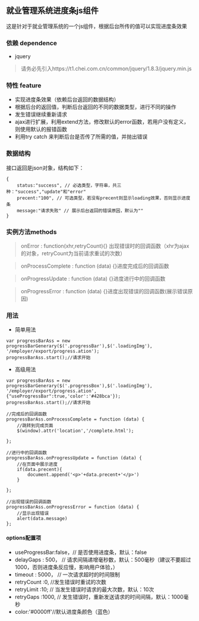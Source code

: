 ## 就业管理系统进度条js组件
这是针对于就业管理系统的一个js组件，根据后台所传的值可以实现进度条效果

### 依赖 dependence
- jquery
> 请务必先引入https://t1.chei.com.cn/common/jquery/1.8.3/jquery.min.js

### 特性 feature
- 实现进度条效果（依赖后台返回的数据结构）
- 根据后台的返回值，判断后台返回的不同的数据类型，进行不同的操作
- 发生错误继续重新请求
- ajax进行扩展，利用extend方法，修改默认的error函数，若用户没有定义，则使用默认的报错函数
- 利用try catch 来判断后台是否传了所需的值，并抛出错误


### 数据结构
接口返回是json对象，结构如下：


```
{
    status:"success", // 必选类型，字符串，共三种："success","update"和"error"
    precent:"100", // 可选类型，若没有precent则显示loading效果，否则显示进度条
    message:"请求失败" // 展示后台返回的错误原因，默认为""
}
```
### 实例方法methods

> onError : function(xhr,retryCount){} 出现错误时的回调函数（xhr为ajax的对象，retryCount为当前请求重试的次数）

> onProcessComplete : function (data) {}进度完成后的回调函数

> onProgressUpdate : function (data) {}进度进行中的回调函数

> onProgressError : function (data) {}进度出现错误的回调函数(展示错误原因)

### 用法

- 简单用法
```
var progressBarAss = new progressBarGenerary($('.progressBar'),$('.loadingImg'), '/employer/export/progress.ation');
progressBarAss.start();//请求开始
```
- 高级用法

```
var progressBarAss = new progressBarGenerary($('.progressBox'),$('.loadingImg'), '/employer/export/progress.ation',{"useProgressBar":true,'color':'#428bca'});
progressBarAss.start();//请求开始
    
//完成后的回调函数
progressBarAss.onProcessComplete = function (data) {
	//跳转到完成页面
	$(window).attr('location','/complete.html');
	
};

//进行中的回调函数
progressBarAss.onProgressUpdate = function (data) {
	//在页面中展示进度
	if(data.precent){
	    document.append('<p>'+data.precent+'</p>')
	}
	
};

//出现错误的回调函数
progressBarAss.onProgressError = function (data) {
	//显示出现错误
	alert(data.message)
};
```




#### options配置项

- useProgressBar:false，// 是否使用进度条，默认：false
- delayGaps : 500， // 请求间隔递增毫秒数，默认：500毫秒（建议不要超过1000，否则进度条反应慢，影响用户体验，）
- timeout : 5000， // 一次请求超时的时间限制
- retryCount :0,  //发生错误时重试的次数
- retryLimit :10; // 当发生错误时请求的最大次数，默认：10次
- retryGaps :1000, // 发生错误时，重新发送请求的时间间隔，默认：1000毫秒
- color:'#0000ff'//默认进度条颜色（蓝色）














